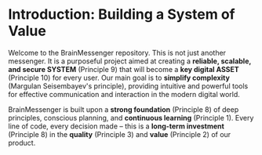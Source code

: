 # Introduction: Building a System of Value

Welcome to the BrainMessenger repository. This is not just another messenger. It is a purposeful project aimed at creating a **reliable, scalable, and secure SYSTEM** (Principle 9) that will become a **key digital ASSET** (Principle 10) for every user. Our main goal is to **simplify complexity** (Margulan Seisembayev's principle), providing intuitive and powerful tools for effective communication and interaction in the modern digital world.

BrainMessenger is built upon a **strong foundation** (Principle 8) of deep principles, conscious planning, and **continuous learning** (Principle 1). Every line of code, every decision made – this is a **long-term investment** (Principle 8) in the **quality** (Principle 3) and **value** (Principle 2) of our product.